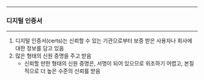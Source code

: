 -----
### 디지털 인증서
-----
1. 디지털 인증서(certs)는 신뢰할 수 있는 기관으로부터 보증 받은 사용자나 회사에 대한 정보를 담고 있음
2. 많은 형태의 신원 증명을 주고 받음
   - 신뢰할 만한 형태의 신원 증명은, 서명이 되어 있으므로 위조하기 어렵고, 본질적으로 더 높은 수준의 신뢰를 받음
   
